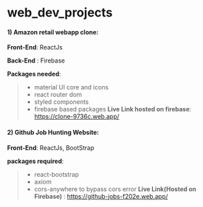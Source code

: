 # web_dev_projects

#### 1) Amazon retail webapp clone:
**Front-End**: ReactJs 

**Back-End** : Firebase

**Packages needed**:
> * material UI core and icons
> * react router dom
> * styled components
> * firebase based packages
**Live Link hosted on firebase**:
> https://clone-9736c.web.app/

#### 2) Github Job Hunting Website:
**Front-End**: ReactJs, BootStrap

**packages required**:
> * react-bootstrap
> * axiom
> * cors-anywhere to bypass cors error
**Live Link(Hosted on Firebase)** :
https://github-jobs-f202e.web.app/


